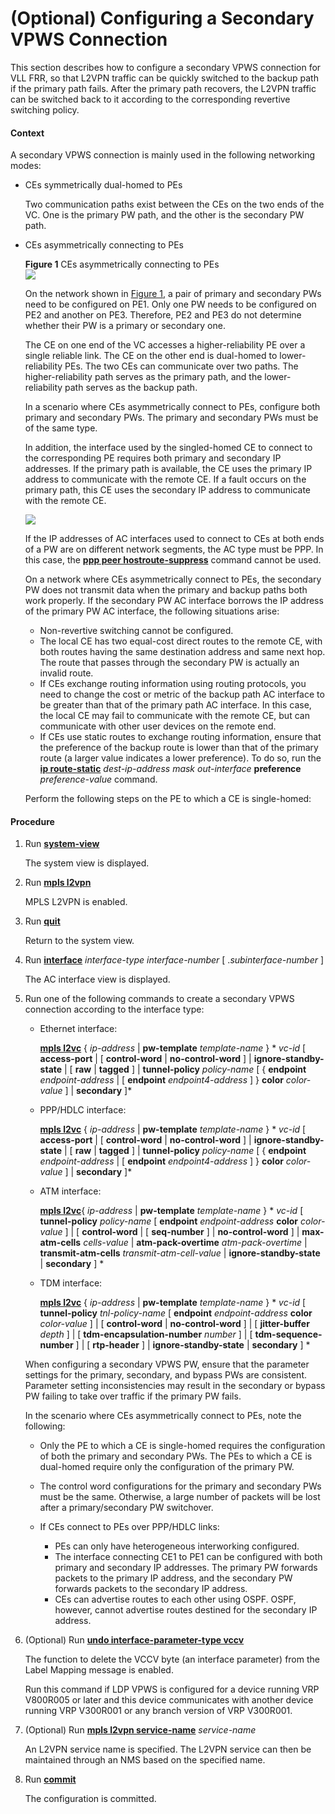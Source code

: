 (Optional) Configuring a Secondary VPWS Connection
==================================================

This section describes how to configure a secondary VPWS connection for VLL FRR, so that L2VPN traffic can be quickly switched to the backup path if the primary path fails. After the primary path recovers, the L2VPN traffic can be switched back to it according to the corresponding revertive switching policy.

#### Context

A secondary VPWS connection is mainly used in the following networking modes:

* CEs symmetrically dual-homed to PEs
  
  Two communication paths exist between the CEs on the two ends of the VC. One is the primary PW path, and the other is the secondary PW path.
* CEs asymmetrically connecting to PEs
  
  **Figure 1** CEs asymmetrically connecting to PEs  
  ![](images/fig_dc_vrp_vpws_cfg_500201.png)  
  
  On the network shown in [Figure 1](#EN-US_TASK_0172369803__fig_dc_vrp_vpws_cfg_500201), a pair of primary and secondary PWs need to be configured on PE1. Only one PW needs to be configured on PE2 and another on PE3. Therefore, PE2 and PE3 do not determine whether their PW is a primary or secondary one.
  
  The CE on one end of the VC accesses a higher-reliability PE over a single reliable link. The CE on the other end is dual-homed to lower-reliability PEs. The two CEs can communicate over two paths. The higher-reliability path serves as the primary path, and the lower-reliability path serves as the backup path.
  
  In a scenario where CEs asymmetrically connect to PEs, configure both primary and secondary PWs. The primary and secondary PWs must be of the same type.
  
  In addition, the interface used by the singled-homed CE to connect to the corresponding PE requires both primary and secondary IP addresses. If the primary path is available, the CE uses the primary IP address to communicate with the remote CE. If a fault occurs on the primary path, this CE uses the secondary IP address to communicate with the remote CE.
  
  ![](../../../../public_sys-resources/note_3.0-en-us.png) 
  
  If the IP addresses of AC interfaces used to connect to CEs at both ends of a PW are on different network segments, the AC type must be PPP. In this case, the [**ppp peer hostroute-suppress**](cmdqueryname=ppp+peer+hostroute-suppress) command cannot be used.
  
  On a network where CEs asymmetrically connect to PEs, the secondary PW does not transmit data when the primary and backup paths both work properly. If the secondary PW AC interface borrows the IP address of the primary PW AC interface, the following situations arise:
  
  + Non-revertive switching cannot be configured.
  + The local CE has two equal-cost direct routes to the remote CE, with both routes having the same destination address and same next hop. The route that passes through the secondary PW is actually an invalid route.
  + If CEs exchange routing information using routing protocols, you need to change the cost or metric of the backup path AC interface to be greater than that of the primary path AC interface. In this case, the local CE may fail to communicate with the remote CE, but can communicate with other user devices on the remote end.
  + If CEs use static routes to exchange routing information, ensure that the preference of the backup route is lower than that of the primary route (a larger value indicates a lower preference). To do so, run the [**ip route-static**](cmdqueryname=ip+route-static) *dest-ip-address* *mask* *out-interface* **preference** *preference-value* command.
  
  Perform the following steps on the PE to which a CE is single-homed:

#### Procedure

1. Run [**system-view**](cmdqueryname=system-view)
   
   
   
   The system view is displayed.
2. Run [**mpls l2vpn**](cmdqueryname=mpls+l2vpn)
   
   
   
   MPLS L2VPN is enabled.
3. Run [**quit**](cmdqueryname=quit)
   
   
   
   Return to the system view.
4. Run [**interface**](cmdqueryname=interface) *interface-type* *interface-number* [ .*subinterface-number* ]
   
   
   
   The AC interface view is displayed.
5. Run one of the following commands to create a secondary VPWS connection according to the interface type:
   
   
   * Ethernet interface:
     
     [**mpls l2vc**](cmdqueryname=mpls+l2vc) { *ip-address* | **pw-template** *template-name* } \* *vc-id* [ **access-port** | [ **control-word** | **no-control-word** ] | **ignore-standby-state** | [ **raw** | **tagged** ] | **tunnel-policy** *policy-name* [ { **endpoint** *endpoint-address* | [ **endpoint** *endpoint4-address* ] } **color** *color-value* ] | **secondary** ]\*
   * PPP/HDLC interface:
     
     [**mpls l2vc**](cmdqueryname=mpls+l2vc) { *ip-address* | **pw-template** *template-name* } \* *vc-id* [ **access-port** | [ **control-word** | **no-control-word** ] | **ignore-standby-state** | [ **raw** | **tagged** ] | **tunnel-policy** *policy-name* [ { **endpoint** *endpoint-address* | [ **endpoint** *endpoint4-address* ] } **color** *color-value* ] | **secondary** ]\*
   * ATM interface:
     
     [**mpls l2vc**](cmdqueryname=mpls+l2vc){ *ip-address* | **pw-template** *template-name* } \* *vc-id* [ **tunnel-policy** *policy-name* [ **endpoint** *endpoint-address* **color** *color-value* ] | [ **control-word** | [ **seq-number** ] | **no-control-word** ] | **max-atm-cells** *cells-value* | **atm-pack-overtime** *atm-pack-overtime* | **transmit-atm-cells** *transmit-atm-cell-value* | **ignore-standby-state** | **secondary** ] \*
   * TDM interface:
     
     [**mpls l2vc**](cmdqueryname=mpls+l2vc) { *ip-address* | **pw-template** *template-name* } \* *vc-id* [ **tunnel-policy** *tnl-policy-name* [ **endpoint** *endpoint-address* **color** *color-value* ] | [ **control-word** | **no-control-word** ] | [ **jitter-buffer** *depth* ] | [ **tdm-encapsulation-number** *number* ] | [ **tdm-sequence-number** ] | [ **rtp-header** ] | **ignore-standby-state** | **secondary** ] \*
   
   
   
   When configuring a secondary VPWS PW, ensure that the parameter settings for the primary, secondary, and bypass PWs are consistent. Parameter setting inconsistencies may result in the secondary or bypass PW failing to take over traffic if the primary PW fails.
   
   In the scenario where CEs asymmetrically connect to PEs, note the following:
   
   * Only the PE to which a CE is single-homed requires the configuration of both the primary and secondary PWs. The PEs to which a CE is dual-homed require only the configuration of the primary PW.
   * The control word configurations for the primary and secondary PWs must be the same. Otherwise, a large number of packets will be lost after a primary/secondary PW switchover.
   * If CEs connect to PEs over PPP/HDLC links:
     
     + PEs can only have heterogeneous interworking configured.
     + The interface connecting CE1 to PE1 can be configured with both primary and secondary IP addresses. The primary PW forwards packets to the primary IP address, and the secondary PW forwards packets to the secondary IP address.
     + CEs can advertise routes to each other using OSPF. OSPF, however, cannot advertise routes destined for the secondary IP address.
6. (Optional) Run [**undo interface-parameter-type vccv**](cmdqueryname=undo+interface-parameter-type+vccv)
   
   
   
   The function to delete the VCCV byte (an interface parameter) from the Label Mapping message is enabled.
   
   
   
   Run this command if LDP VPWS is configured for a device running VRP V800R005 or later and this device communicates with another device running VRP V300R001 or any branch version of VRP V300R001.
7. (Optional) Run [**mpls l2vpn service-name**](cmdqueryname=mpls+l2vpn+service-name) *service-name*
   
   
   
   An L2VPN service name is specified. The L2VPN service can then be maintained through an NMS based on the specified name.
8. Run [**commit**](cmdqueryname=commit)
   
   
   
   The configuration is committed.